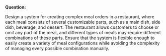 **Question:**

Design a system for creating complex meal orders in a restaurant, where each meal consists of several customizable parts, such as a main dish, side dish, beverage, and dessert. The restaurant allows customers to choose or omit any part of the meal, and different types of meals may require different combinations of these parts. Ensure that the system is flexible enough to easily create a variety of meal configurations while avoiding the complexity of managing every possible combination manually.